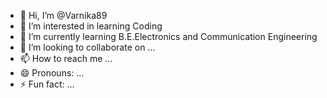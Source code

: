 - 👋 Hi, I’m @Varnika89
- 👀 I’m interested in learning Coding
- 🌱 I’m currently learning B.E.Electronics and Communication Engineering
- 💞️ I’m looking to collaborate on ...
- 📫 How to reach me ...
- 😄 Pronouns: ...
- ⚡ Fun fact: ...

<!---
Varnika89/Varnika89 is a ✨ special ✨ repository because its `README.md` (this file) appears on your GitHub profile.
You can click the Preview link to take a look at your changes.
--->
